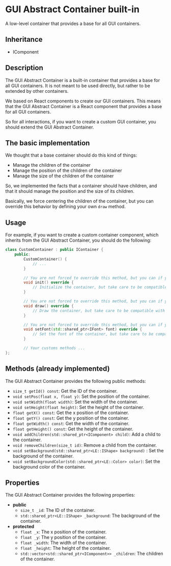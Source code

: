 # GUI Abstract Container built-in

A low-level container that provides a base for all GUI containers.

## Inheritance

- IComponent

## Description

The GUI Abstract Container is a built-in container that provides a base for all GUI containers. It is not meant to be used directly, but rather to be extended by other containers.

We based on React components to create our GUI containers. This means that the GUI Abstract Container is a React component that provides a base for all GUI containers.

So for all interactions, if you want to create a custom GUI container, you should extend the GUI Abstract Container.

## The basic implementation

We thought that a base container should do this kind of things:
- Manage the children of the container
- Manage the position of the children of the container
- Manage the size of the children of the container

So, we implemented the facts that a container should have children, and that it should manage the position and the size of its children.

Basically, we force centering the children of the container, but you can override this behavior by defining your own `draw` method.

## Usage

For example, if you want to create a custom container component, which inherits from the GUI Abstract Container, you should do the following:

```cpp
class CustomContainer : public IContainer {
    public:
        CustomContainer() {
            // ...
        }

        // You are not forced to override this method, but you can if you want to customize the behavior of the container
        void init() override {
            // Initialize the container, but take care to be compatible with all Graphical libraries
        }

        // You are not forced to override this method, but you can if you want to customize the behavior of the container
        void draw() override {
            // Draw the container, but take care to be compatible with all Graphical libraries (do not call directly the draw method of the graphical library)
        }

        // You are not forced to override this method, but you can if you want to customize the behavior of the container
        void setFont(std::shared_ptr<IFont> font) override {
            // Set the font of the container, but take care to be compatible with all Graphical libraries
        }

        // Your customs methods ...
};
```

## Methods (already implemented)

The GUI Abstract Container provides the following public methods:
- `size_t getId() const`: Get the ID of the container.
- `void setPos(float x, float y)`: Set the position of the container.
- `void setWidth(float width)`: Set the width of the container.
- `void setHeight(float height)`: Set the height of the container.
- `float getX() const`: Get the x position of the container.
- `float getY() const`: Get the y position of the container.
- `float getWidth() const`: Get the width of the container.
- `float getHeight() const`: Get the height of the container.
- `void addChildren(std::shared_ptr<IComponent> child)`: Add a child to the container.
- `void removeChildren(size_t id)`: Remove a child from the container.
- `void setBackground(std::shared_ptr<LE::IShape> background)` : Set the background of the container.
- `void setBackgroundColor(std::shared_ptr<LE::Color> color)`: Set the background color of the container.

## Properties

The GUI Abstract Container provides the following properties:
- **public**
    - `size_t _id`: The ID of the container.
    - `std::shared_ptr<LE::IShape> _background`: The background of the container.
- **protected**
    - `float _x`: The x position of the container.
    - `float _y`: The y position of the container.
    - `float _width`: The width of the container.
    - `float _height`: The height of the container.
    - `std::vector<std::shared_ptr<IComponent>> _children`: The children of the container.
